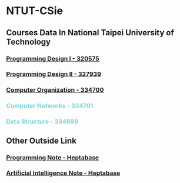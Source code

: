 # NTUT-CSie

## Courses Data In National Taipei University of Technology

### [Programming Design I - 320575](https://sites.google.com/mail.ntut.edu.tw/jong-yih-kuo/programming-design-i)

### [Programming Design II - 327939](https://sites.google.com/mail.ntut.edu.tw/jong-yih-kuo/programming-design-ii?authuser=0)

### [Computer Organization - 334700](https://sites.google.com/mail.ntut.edu.tw/jong-yih-kuo/computer-organization?authuser=0)

### <span style="color: #73D5D5">Computer Networks - 334701</span>

### <span style="color: #73D5D5">Data Structure - 334699</span>

## Other Outside Link

### [Programming Note - Heptabase](https://app.heptabase.com/w/b49111b8e3b556e3e158d6ddf9c6a97d5b1e755ec50fba968cdb29341d87791f) <span style="color: #D56565"></span>

### [Artificial Intelligence Note - Heptabase](https://app.heptabase.com/w/c31a45c995764594990835f2fd789a115939b94b46bd6205d0618b240da24e6a) <span style="color: #D56565"></span>
